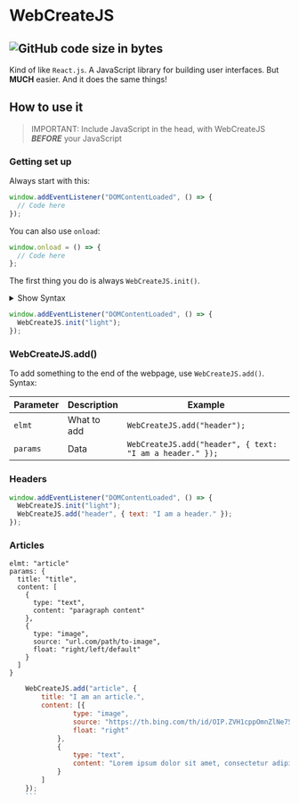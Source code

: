 # WebCreateJS
![GitHub code size in bytes](https://img.shields.io/github/languages/code-size/BeepBot99/WebCreateJS?color=skyblue&label=size&logo=github&logoColor=lightgreen&style=for-the-badge)  
---
Kind of like `React.js`.
A JavaScript library for building user interfaces.
But **MUCH** easier.
And it does the same things!

## How to use it  

>IMPORTANT: Include JavaScript in the head, with WebCreateJS **_BEFORE_** your JavaScript

### Getting set up
Always start with this:
```javascript
window.addEventListener("DOMContentLoaded", () => {
  // Code here
});
```
You can also use `onload`:
```javascript
window.onload = () => {
  // Code here
};
```
The first thing you do is always `WebCreateJS.init()`.
<details>
  <summary>Show Syntax</summary>
  <table>
    <thead>
      <tr>
        <th>Parameter</th>
        <th>Description</th>
        <th>Example</th>
      </tr>
    </thead>
    <tbody>
      <tr>
        <td>colorScheme</td>
        <td>Color Scheme for webpage. Accepts <code>"light"</code>, <code>"dark"</code>, and objects with <code>bgMain</code>, <code>bgOther</code>, <code>txtMain</code>, <code>txtOther</code>, <code>accent1</code>, <code>accent2</code>, <code>accent3</code>, <code>accent4</code>, <code>accent5</code>, <code>accent6</code>, <code>lnk</code>, <code>lnkHover</code>, <code>lnkActive</code>, and <code>lnkClicked</code> as css colors.</td>
        <td><code>WebCreateJS.init("light");</code></td>
      </tr>
    </tbody>
  </table>
</details>  


```javascript
window.addEventListener("DOMContentLoaded", () => {
  WebCreateJS.init("light");
});
```

### WebCreateJS.add()  
To add something to the end of the webpage, use `WebCreateJS.add()`.  
Syntax:  
<table>
<thead>
<tr>
<th>Parameter</th>
<th>Description</th>
<th>Example</th>
</tr>
</thead>
<tbody>
<tr>
<td><code>elmt</code></td>
<td>What to add</td>
<td><code>WebCreateJS.add(&quot;header&quot;);</code></td>
</tr>
<tr>
<td><code>params</code></td>
<td>Data</td>
<td><code>WebCreateJS.add(&quot;header&quot;, { text: &quot;I am a header.&quot; });</code></td>
</tr>
</tbody>
</table>

### Headers
```javascript
window.addEventListener("DOMContentLoaded", () => {
  WebCreateJS.init("light");
  WebCreateJS.add("header", { text: "I am a header." });
});
```
### Articles
```
elmt: "article"
params: {
  title: "title",
  content: [
    {
      type: "text",
      content: "paragraph content"
    },
    {
      type: "image",
      source: "url.com/path/to-image",
      float: "right/left/default"
    }
  ]
}
```
```javascript
    WebCreateJS.add("article", {
        title: "I am an article.",
        content: [{
                type: "image",
                source: "https://th.bing.com/th/id/OIP.ZVH1cppOmnZlNe75vjgNagHaEI?pid=Api&rs=1",
                float: "right"
            },
            {
                type: "text",
                content: "Lorem ipsum dolor sit amet, consectetur adipiscing elit. Sed molestie sem sit amet justo mollis maximus. Proin vitae euismod nisi. In accumsan odio vitae aliquam elementum. Sed volutpat metus mauris. Cras tortor nulla, malesuada ut pulvinar vel, fermentum ac metus. Sed ligula tellus, tempus in ornare eu, consectetur vel felis. Duis sollicitudin massa non ipsum iaculis ultrices. Aliquam vitae arcu ullamcorper, cursus lectus ac, auctor purus. Mauris aliquam convallis elementum.Integer venenatis vitae ex vel dignissim. Cras sit amet tortor eget odio cursus egestas vitae at sapien. Sed condimentum felis vitae nisl cursus vulputate. Mauris suscipit in dolor nec posuere. Donec vel efficitur mauris, vel euismod nisi. Sed ac ipsum congue, vulputate leo et, lobortis orci. Curabitur tortor urna, porttitor vel ligula eget, fringilla rhoncus lorem. Aenean eget iaculis neque.\nInteger venenatis vitae ex vel dignissim. Cras sit amet tortor eget odio cursus egestas vitae at sapien. Sed condimentum felis vitae nisl cursus vulputate. Mauris suscipit in dolor nec posuere. Donec vel efficitur mauris, vel euismod nisi. Sed ac ipsum congue, vulputate leo et, lobortis orci. Curabitur tortor urna, porttitor vel ligula eget, fringilla rhoncus lorem. Aenean eget iaculis neque. Nulla venenatis ante et mi sagittis, ut pretium lorem laoreet. Nulla facilisi. Suspendisse ultrices ac libero in dignissim. Vivamus a ligula imperdiet, facilisis ex at, pulvinar libero. Cras ultrices ante vitae porta suscipit.Hello There Again! Lorem ipsum dolor sit amet, consectetur adipiscing elit. Sed molestie sem sit amet justo mollis maximus. Proin vitae euismod nisi. In accumsan odio vitae aliquam elementum. Sed volutpat metus mauris. Cras tortor nulla, malesuada ut pulvinar vel, fermentum ac metus. Sed ligula tellus, tempus in ornare eu, consectetur vel felis. Duis sollicitudin massa non ipsum iaculis ultrices. Aliquam vitae arcu ullamcorper, cursus lectus ac, auctor purus. Mauris aliquam convallis elementum.Integer venenatis vitae ex vel dignissim. Cras sit amet tortor eget odio cursus egestas vitae at sapien. Sed condimentum felis vitae nisl cursus vulputate. Mauris suscipit in dolor nec posuere. Donec vel efficitur mauris, vel euismod nisi. Sed ac ipsum congue, vulputate leo et, lobortis orci. Curabitur tortor urna, porttitor vel ligula eget, fringilla rhoncus lorem. Aenean eget iaculis neque. Integer venenatis vitae ex vel dignissim. Cras sit amet tortor eget odio cursus egestas vitae at sapien. Sed condimentum felis vitae nisl cursus vulputate. Mauris suscipit in dolor nec posuere. Donec vel efficitur mauris, vel euismod nisi. Sed ac ipsum congue, vulputate leo et, lobortis orci. Curabitur tortor urna, porttitor vel ligula eget, fringilla rhoncus lorem. Aenean eget iaculis neque. Nulla venenatis ante et mi sagittis, ut pretium lorem laoreet. Nulla facilisi. Suspendisse ultrices ac libero in dignissim. Vivamus a ligula imperdiet, facilisis ex at, pulvinar libero. Cras ultrices ante vitae porta suscipit."
            }
        ]
    });
    ```
